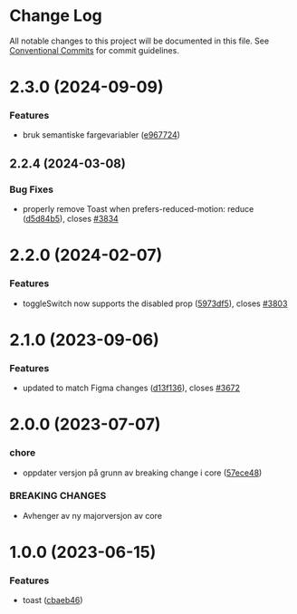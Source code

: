 # Change Log

All notable changes to this project will be documented in this file.
See [Conventional Commits](https://conventionalcommits.org) for commit guidelines.

# 2.3.0 (2024-09-09)

### Features

- bruk semantiske fargevariabler ([e967724](https://github.com/fremtind/jokul/commit/e967724979b074f62aa92a8396292e17b51a4896))

## 2.2.4 (2024-03-08)

### Bug Fixes

- properly remove Toast when prefers-reduced-motion: reduce ([d5d84b5](https://github.com/fremtind/jokul/commit/d5d84b56ac63a429c78f32e47af8d73d6f98c1d6)), closes [#3834](https://github.com/fremtind/jokul/issues/3834)

# 2.2.0 (2024-02-07)

### Features

- toggleSwitch now supports the disabled prop ([5973df5](https://github.com/fremtind/jokul/commit/5973df556acae73b407e2e039bae69422d623975)), closes [#3803](https://github.com/fremtind/jokul/issues/3803)

# 2.1.0 (2023-09-06)

### Features

-   updated to match Figma changes ([d13f136](https://github.com/fremtind/jokul/commit/d13f13664c2d7a5b404437323608400dd359fae3)), closes [#3672](https://github.com/fremtind/jokul/issues/3672)

# 2.0.0 (2023-07-07)

### chore

-   oppdater versjon på grunn av breaking change i core ([57ece48](https://github.com/fremtind/jokul/commit/57ece48fa0192fe825b544fdac24cdd56e58d0df))

### BREAKING CHANGES

-   Avhenger av ny majorversjon av core

# 1.0.0 (2023-06-15)

### Features

-   toast ([cbaeb46](https://github.com/fremtind/jokul/commit/cbaeb46dd805e21fe14d7a1debec206519c41d50))
